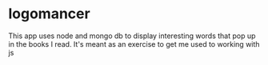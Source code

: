 # logomancer

This app uses node and mongo db to display interesting words that pop up in the books I read. It's meant as an exercise to get me used to working with js
